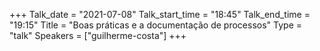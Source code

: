 +++
Talk_date = "2021-07-08"
Talk_start_time = "18:45"
Talk_end_time = "19:15"
Title = "Boas práticas e a documentação de processos"
Type = "talk"
Speakers = ["guilherme-costa"]
+++

